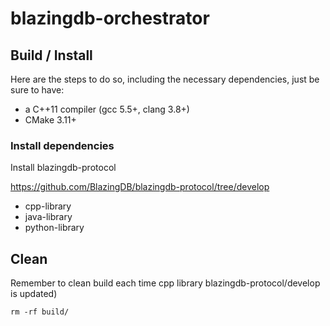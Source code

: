 # blazingdb-orchestrator

## Build / Install 

Here are the steps to do so, including the necessary dependencies, just be sure to have:

- a C++11 compiler (gcc 5.5+, clang 3.8+)
- CMake 3.11+

### Install dependencies

Install blazingdb-protocol 

https://github.com/BlazingDB/blazingdb-protocol/tree/develop

- cpp-library
- java-library
- python-library
 

## Clean 
Remember to clean build each time cpp library blazingdb-protocol/develop is updated)

```
rm -rf build/
```
 
